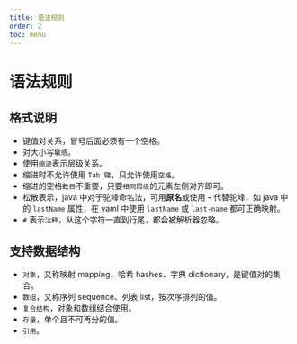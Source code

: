 ```yaml
---
title: 语法规则
order: 2
toc: menu
---
```


# 语法规则

## 格式说明

- 键值对关系，冒号后面必须有一个空格。
- 对大小写`敏感`。
- 使用`缩进`表示层级关系。
- 缩进时不允许使用 `Tab 键`，只允许使用`空格`。
- 缩进的空格`数目`不重要，只要`相同层级`的元素左侧对齐即可。
- 松散表示，java 中对于驼峰命名法，可用**原名**或使用 **-** 代替驼峰，如 java 中的 `lastName` 属性，在 yaml 中使用 `lastName` 或 `last-name` 都可正确映射。
- `#` 表示`注释`，从这个字符一直到行尾，都会被解析器忽略。


## 支持数据结构

- `对象`，又称映射 mapping、哈希 hashes、字典 dictionary，是键值对的集合。
- `数组`，又称序列 sequence、列表 list，按次序排列的值。
- `复合结构`，对象和数组结合使用。
- `存量`，单个且不可再分的值。
- `引用`。
